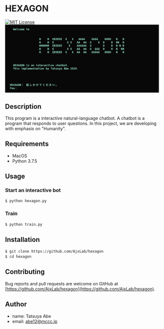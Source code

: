 HEXAGON
=======

[![MIT License](http://img.shields.io/badge/license-MIT-blue.svg?style=flat)](LICENSE)
![](./img/hexagon.png)


## Description
This program is a interactive natural-language chatbot. A chatbot is a program that responds to user questions. In this project, we are developing with emphasis on "Humanity".


## Requirements
- MacOS
- Python 3.7.5


## Usage
### Start an interactive bot
```sh
$ python hexagon.py
```
### Train
```sh
$ python train.py
```


## Installation
```sh
$ git clone https://github.com/AjxLab/hexagon
$ cd hexagon
```


## Contributing
Bug reports and pull requests are welcome on GitHub at [https://github.com/AjxLab/hexagon](https://github.com/AjxLab/hexagon).


## Author
- name: Tatsuya Abe
- email: abe12@mccc.jp
